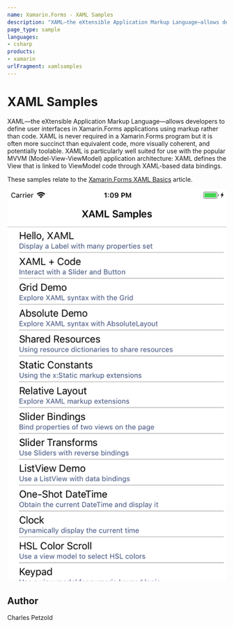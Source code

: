 ```yaml
---
name: Xamarin.Forms - XAML Samples
description: "XAML—the eXtensible Application Markup Language—allows developers to define user interfaces in Xamarin.Forms applications using markup #ui"
page_type: sample
languages:
- csharp
products:
- xamarin
urlFragment: xamlsamples
---
```

# XAML Samples

XAML—the eXtensible Application Markup Language—allows developers to define user interfaces in Xamarin.Forms applications using markup rather than code. XAML is never required in a Xamarin.Forms program but it is often more succinct than equivalent code, more visually coherent, and potentially toolable. XAML is particularly well suited for use with the popular MVVM (Model-View-ViewModel) application architecture: XAML defines the View that is linked to ViewModel code through XAML-based data bindings.

These samples relate to the [Xamarin.Forms XAML Basics](https://docs.microsoft.com/xamarin/xamarin-forms/xaml/xaml-basics/) article.

![XAML Samples application screenshot](Screenshots/01XamlSamples.png "XAML Samples application screenshot")

## Author

Charles Petzold
